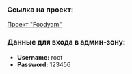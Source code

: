 ### Ссылка на проект:
[Проект "Foodyam"](http://foodyam.zapto.org/)

### Данные для входа в админ-зону:
- **Username:** root
- **Password:** 123456

